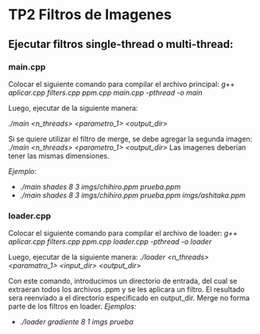 # TP2 Filtros de Imagenes

## Ejecutar filtros single-thread o multi-thread:

### main.cpp

Colocar el siguiente comando para compilar el archivo principal:
_g++ aplicar.cpp filters.cpp ppm.cpp main.cpp -pthread -o main_

Luego, ejecutar de la siguiente manera:

_./main <filtro> <n_threads> <parametro_1> <imagen> <output_dir>_

Si se quiere utilizar el filtro de merge, se debe agregar la segunda imagen:
_./main <filtro> <n_threads> <parametro_1> <imagen> <output_dir> <imagen2>_
Las imagenes deberian tener las mismas dimensiones.

_Ejemplo_:

- _./main shades 8 3 imgs/chihiro.ppm prueba.ppm_
- _./main shades 8 3 imgs/chihiro.ppm prueba.ppm imgs/ashitaka.ppm_

### loader.cpp

Colocar el siguiente comando para compilar el archivo de loader:
_g++ aplicar.cpp filters.cpp ppm.cpp loader.cpp -pthread -o loader_

Luego, ejecutar de la siguiente manera:
_./loader <filtro> <n_threads> <paramatro_1> <input_dir> <output_dir>_

Con este comando, introducimos un directorio de entrada, del cual se extraeran todos los archivos .ppm y se les aplicara un filtro. El resultado sera reenviado a el directorio especificado en output_dir.
Merge no forma parte de los filtros en loader.
_Ejemplos:_

- _./loader gradiente 8 1 imgs prueba_
